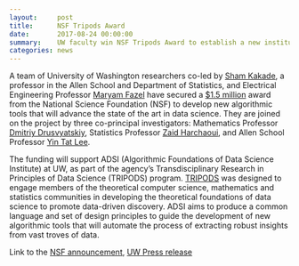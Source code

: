 ```yaml
---
layout:     post
title:      NSF Tripods Award
date:       2017-08-24 00:00:00
summary:    UW faculty win NSF Tripods Award to establish a new institute advancing Algorithms for Data Science
categories: news
---
```

A team of University of Washington researchers co-led by [Sham Kakade](https://homes.cs.washington.edu/~sham/), a professor in the Allen School and Department of Statistics, and Electrical Engineering Professor [Maryam Fazel](http://faculty.washington.edu/mfazel/) have secured a [$1.5 million](https://www.nsf.gov/news/news_summ.jsp?cntn_id=242888) award from the National Science Foundation (NSF) to develop new algorithmic tools that will advance the state of the art in data science. They are joined on the project by three co-principal investigators: Mathematics Professor [Dmitriy Drusvyatskiy](https://sites.math.washington.edu/~ddrusv/), Statistics Professor [Zaid Harchaoui](http://faculty.washington.edu/zaid/), and Allen School Professor [Yin Tat Lee](http://yintat.com/).

The funding will support ADSI (Algorithmic Foundations of Data Science Institute) at UW, as part of the agency’s Transdisciplinary Research in Principles of Data Science (TRIPODS) program. [TRIPODS](https://www.nsf.gov/funding/pgm_summ.jsp?pims_id=505347) was designed to engage members of the theoretical computer science, mathematics and statistics communities in developing the theoretical foundations of data science to promote data-driven discovery. ADSI aims to produce a common language and set of design principles to guide the development of new algorithmic tools that will automate the process of extracting robust insights from vast troves of data.

Link to the [NSF announcement](https://www.nsf.gov/news/news_summ.jsp?cntn_id=242888), [UW Press release](https://news.cs.washington.edu/2017/08/24/uws-sham-kakade-and-maryam-fazel-earn-nsf-tripods-award-to-advance-the-state-of-the-art-in-data-science/)
